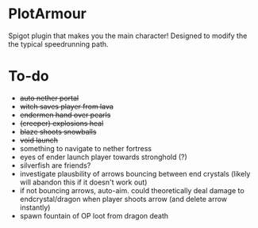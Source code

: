 # PlotArmour
Spigot plugin that makes you the main character!
Designed to modify the the typical speedrunning path.


# To-do
- ~~auto nether portal~~
- ~~witch saves player from lava~~
- ~~endermen hand over pearls~~
- ~~(creeper) explosions heal~~
- ~~blaze shoots snowballs~~
- ~~void launch~~
- something to navigate to nether fortress
- eyes of ender launch player towards stronghold (?)
- silverfish are friends?
- investigate plausbility of arrows bouncing between end crystals (likely will abandon this if it doesn't work out)
- if not bouncing arrows, auto-aim. could theoretically deal damage to endcrystal/dragon when player shoots arrow (and delete arrow instantly)
- spawn fountain of OP loot from dragon death
